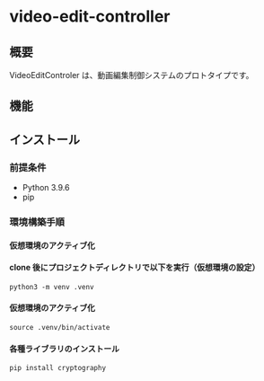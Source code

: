 # video-edit-controller

## 概要

VideoEditControler は、動画編集制御システムのプロトタイプです。

## 機能

## インストール

### 前提条件

- Python 3.9.6
- pip

### 環境構築手順

#### 仮想環境のアクティブ化

#### clone 後にプロジェクトディレクトリで以下を実行（仮想環境の設定）

```
python3 -m venv .venv
```

#### 仮想環境のアクティブ化

```
source .venv/bin/activate
```

#### 各種ライブラリのインストール

```
pip install cryptography
```
